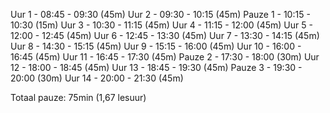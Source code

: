 Uur 1 - 08:45 - 09:30 (45m)
Uur 2 - 09:30 - 10:15 (45m)
Pauze 1 - 10:15 - 10:30 (15m)
Uur 3 - 10:30 - 11:15 (45m)
Uur 4 - 11:15 - 12:00 (45m)
Uur 5 - 12:00 - 12:45 (45m)
Uur 6 - 12:45 - 13:30 (45m)
Uur 7 - 13:30 - 14:15 (45m)
Uur 8 - 14:30 - 15:15 (45m)
Uur 9 - 15:15 - 16:00 (45m)
Uur 10 - 16:00 - 16:45 (45m)
Uur 11 - 16:45 - 17:30 (45m)
Pauze 2 - 17:30 - 18:00 (30m)
Uur 12 - 18:00 - 18:45 (45m)
Uur 13 - 18:45 - 19:30 (45m)
Pauze 3 - 19:30 - 20:00 (30m)
Uur 14 - 20:00 - 21:30 (45m)

Totaal pauze: 75min (1,67 lesuur)
